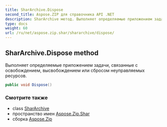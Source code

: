 ```yaml
---
title: SharArchive.Dispose
second_title: Aspose.ZIP для справочника API .NET
description: SharArchive метод. Выполняет определяемые приложением задачи связанные с освобождением высвобождением или сбросом неуправляемых ресурсов.
type: docs
weight: 60
url: /ru/net/aspose.zip.shar/shararchive/dispose/
---
```

## SharArchive.Dispose method

Выполняет определяемые приложением задачи, связанные с освобождением, высвобождением или сбросом неуправляемых ресурсов.

```csharp
public void Dispose()
```

### Смотрите также

* class [SharArchive](../)
* пространство имен [Aspose.Zip.Shar](../../shararchive/)
* сборка [Aspose.Zip](../../../)


